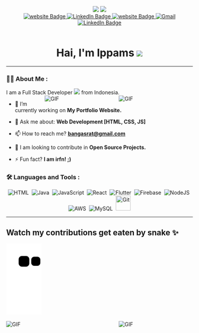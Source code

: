 <div id="header" align="center">
  <img src="https://media0.giphy.com/media/Jr4bV0y2OXWi7UQvfg/200w.webp" width="200"/>
  <img src="https://media4.giphy.com/media/QsJ3oH2NSUCRoP7rPJ/200w.webp" width="150"/>
<div id="badges">
  <a href="https://www.instagram.com/irfnmdlptra_/">
    <img src="https://img.shields.io/twitter/follow/Irfnmlptra?color=white&label=Instagram&logo=instagram&style=social" alt="website Badge"/>
  </a>
  <a href="https://www.facebook.com/profile.php?id=100034225938652">
    <img src="https://img.shields.io/twitter/follow/Irfnmlptra?color=white&label=Facebook&logo=facebook&style=social" alt="LinkedIn Badge"/>
  </a>
  <a href="https://twitter.com/Irfnmdlptra">
    <img src="https://img.shields.io/twitter/follow/Irfnmlptra?color=white&label=Twitter&logo=twitter&style=social" alt="website Badge"/>
  </a>
  <a href="https://www.linkedin.com/in/irfan-mdlptra-02b559259/">
    <img src="https://img.shields.io/twitter/follow/Irfnmlptra?color=white&label=Linkedin&logo=linkedin&style=social" alt="Gmail"/>
  </a>
  <a href="https://wa.link/o32uo4">
    <img src="https://img.shields.io/twitter/follow/Irfnmlptra?color=white&label=Whatsapp&logo=whatsapp&style=social" alt="LinkedIn Badge"/>
  </a>
</div>

  <img src="https://komarev.com/ghpvc/?username=vishalpande&style=flat-square&color=blue" alt=""/>


  <h1>
     Hai, I'm Ippams
  <img src="https://media.giphy.com/media/hvRJCLFzcasrR4ia7z/giphy.gif" width="30px"/>
</h1>

</div>

</div>

---

### :woman_technologist: About Me :

I am a Full Stack Developer <img src="https://media.giphy.com/media/WUlplcMpOCEmTGBtBW/giphy.gif" width="30"> from Indonesia.
<img align="right"  width="200" alt="GIF" src="https://media4.giphy.com/media/LO7w5mWIrKrbSwLyxQ/200w.webp"/>
<img align="right"  width="200" alt="GIF" src="https://media0.giphy.com/media/QAVKDwmWjMUFPvxUcH/200w.webp"/>
 
- 🌱 I’m currently working on **My Portfolio Website.**

- 💬 Ask me about: **Web Development [HTML, CSS, JS]**

- 📫 How to reach me? **bangasrat@gmail.com**

- 👀 I am looking to contribute in **Open Source Projects.**

- ⚡ Fun fact? **I am irfn! ;)**


### :hammer_and_wrench: Languages and Tools :
<div align="center">
  <img src="https://www.vectorlogo.zone/logos/w3_html5/w3_html5-icon.svg" title="HTML5" alt="HTML" width="40" height="40"/>&nbsp;
  <img src="https://www.vectorlogo.zone/logos/w3_css/w3_css-icon.svg"title="Java" alt="Java" width="40" height="40"/>&nbsp;
  <img src="https://cdn.worldvectorlogo.com/logos/javascript-1.svg" title="JavaScript" alt="JavaScript" width="40" height="40"/>&nbsp;
  <img src="https://www.vectorlogo.zone/logos/reactjs/reactjs-icon.svg" title="React" alt="React" width="40" height="40"/>&nbsp;
  <img src="https://upload.vectorlogo.zone/logos/getbootstrap/images/987f8f6c-263a-47b1-a85d-853cfca215d9.svg" title="Flutter" alt="Flutter" width="40" height="40"/>&nbsp;
  <img src="https://www.vectorlogo.zone/logos/tailwindcss/tailwindcss-icon.svg" title="Firebase" alt="Firebase" width="40" height="40"/>&nbsp;
  <img src="https://www.vectorlogo.zone/logos/nodejs/nodejs-icon.svg"title="NodeJS" alt="NodeJS" width="40" height="40"/>&nbsp;
  <img src="https://www.vectorlogo.zone/logos/figma/figma-icon.svg" title="AWS" alt="AWS" width="40" height="40"/>&nbsp;
  <img src="https://upload.vectorlogo.zone/logos/github/images/47bfd2d4-712f-4dee-9315-f99c611b7598.svg" title="MySQL"  alt="MySQL" width="40" height="40"/>&nbsp;
  <img src="https://www.vectorlogo.zone/logos/git-scm/git-scm-icon.svg" title="Git" **alt="Git" width="40" height="40"/>
</div>

---

## Watch my contributions get eaten by snake ✨

<!-- Contribution Snake -->

![snake gif](https://github.com/amajaying/amajaying/blob/output/github-contribution-grid-snake.svg)

<img align="left"  width="200" alt="GIF" src="https://media2.giphy.com/media/l3mrWNRZr0ZbR2pAMS/200w.webp"/>
<img align="right"  width="200" alt="GIF" src="https://media4.giphy.com/media/giuuIJG8msg7zzvTTE/200w.webp"/>

<!-- Footer -->



